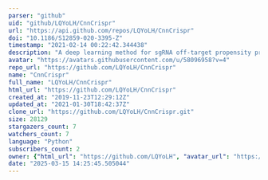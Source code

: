```yaml
---
parser: "github"
uid: "github/LQYoLH/CnnCrispr"
url: "https://api.github.com/repos/LQYoLH/CnnCrispr"
doi: "10.1186/S12859-020-3395-Z"
timestamp: "2021-02-14 00:22:42.344438"
description: "A deep learning method for sgRNA off-target propensity prediction."
avatar: "https://avatars.githubusercontent.com/u/58096958?v=4"
repo_url: "https://github.com/LQYoLH/CnnCrispr"
name: "CnnCrispr"
full_name: "LQYoLH/CnnCrispr"
html_url: "https://github.com/LQYoLH/CnnCrispr"
created_at: "2019-11-23T12:29:12Z"
updated_at: "2021-01-30T18:42:37Z"
clone_url: "https://github.com/LQYoLH/CnnCrispr.git"
size: 28129
stargazers_count: 7
watchers_count: 7
language: "Python"
subscribers_count: 2
owner: {"html_url": "https://github.com/LQYoLH", "avatar_url": "https://avatars.githubusercontent.com/u/58096958?v=4", "login": "LQYoLH", "type": "User"}
date: "2025-03-15 14:25:45.505044"
---
```

